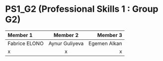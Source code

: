 # PS1_G2 (Professional Skills 1 : Group G2)
| Member 1 | Member 2 | Member 3 |
| :---         |     :---:      |          ---: |
| Fabrice ELONO   | Aynur Guliyeva     | Egemen Alkan   |
| x     | x       | x      |